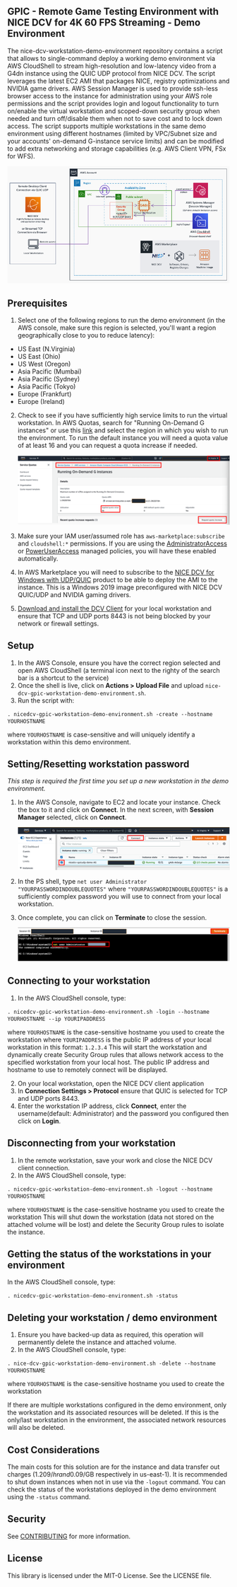 ## GPIC - Remote Game Testing Environment with NICE DCV for 4K 60 FPS Streaming - Demo Environment
The nice-dcv-workstation-demo-environment repository contains a script that allows to single-command deploy a working demo environment via AWS CloudShell to stream high-resolution and low-latency video from a G4dn instance using the QUIC UDP protocol from NICE DCV. The script leverages the latest EC2 AMI that packages NICE, registry optimizations and NVIDIA game drivers. AWS Session Manager is used to provide ssh-less browser access to the instance for administration using your AWS role permissions and the script provides login and logout functionality to turn on/enable the virtual workstation and scoped-down security group when needed and turn off/disable them when not to save cost and to lock down access. The script supports multiple workstations in the same demo environment using different hostnames (limited by VPC/Subnet size and your accounts' on-demand G-instance service limits) and can be modified to add extra networking and storage capabilities (e.g. AWS Client VPN, FSx for WFS).

![Demo environment architecture](https://github.com/aws-samples/nicedcv-gpic-workstation-demo-environment/blob/3b423a3ee7135cb871626fc17880356da5063678/nice-dcv-workstation-demo-environment_ARCH.png)


## Prerequisites
1. Select one of the following regions to run the demo environment (in the AWS console, make sure this region is selected, you'll want a region geographically close to you to reduce latency):
  * US East (N.Virginia)
  * US East (Ohio)
  * US West (Oregon)
  * Asia Pacific (Mumbai)
  * Asia Pacific (Sydney)
  * Asia Pacific (Tokyo)
  * Europe (Frankfurt)
  * Europe (Ireland)
2. Check to see if you have sufficiently high service limits to run the virtual workstation. In AWS Quotas, search for "Running On-Demand G instances" or use this [link](https://console.aws.amazon.com/servicequotas/home/services/ec2/quotas/L-DB2E81BA) and select the region in which you wish to run the environment. To run the default instance you will need a quota value of at least 16 and you can request a quota increase if needed.

    ![EC2 G instance quotas](https://github.com/aws-samples/nicedcv-gpic-workstation-demo-environment/blob/44be49604a0c2cf114e5d1906ede7d3bc0d5e983/nice-dcv-workstation-demo-environment_SQ.png)

3. Make sure your IAM user/assumed role has `aws-marketplace:subscribe` and `cloudshell:*` permissions. If you are using the [AdministratorAccess](https://console.aws.amazon.com/iam/home#policies/arn:aws:iam::aws:policy/AdministratorAccess) or [PowerUserAccess](https://console.aws.amazon.com/iam/home#policies/arn:aws:iam::aws:policy/PowerUserAccess) managed policies, you will have these enabled automatically.
4. In AWS Marketplace you will need to subscribe to the [NICE DCV for Windows with UDP/QUIC](https://aws.amazon.com/marketplace/pp/prodview-3k22gxh7x7kdy) product to be able to deploy the AMI to the instance. This is a Windows 2019 image preconfigured with NICE DCV QUIC/UDP and NVIDIA gaming drivers.
5. [Download and install the DCV Client](https://www.nice-dcv.com/) for your local workstation and ensure that TCP and UDP ports 8443 is not being blocked by your network or firewall settings.

## Setup
1. In the AWS Console, ensure you have the correct region selected and open AWS CloudShell (a terminal icon next to the righty of the search bar is a shortcut to the service)
2. Once the shell is live, click on **Actions > Upload File** and upload `nice-dcv-gpic-workstation-demo-environment.sh`.
3. Run the script with:
```
. nicedcv-gpic-workstation-demo-environment.sh -create --hostname YOURHOSTNAME
```
where `YOURHOSTNAME` is case-sensitive and will uniquely identify a workstation within this demo environment.

## Setting/Resetting workstation password
*This step is required the first time you set up a new workstation in the demo environment.*
1. In the AWS Console, navigate to EC2 and locate your instance. Check the box to it and click on **Connect**. In the next screen, with **Session Manager** selected, click on **Connect**.

    ![Accessing the workstation via Session Manager](https://github.com/aws-samples/nicedcv-gpic-workstation-demo-environment/blob/44be49604a0c2cf114e5d1906ede7d3bc0d5e983/nicedcv-workstation-demo-environment_EC2.png)

2. In the PS shell, type `net user Administrator "YOURPASSWORDINDOUBLEQUOTES"`
where `"YOURPASSWORDINDOUBLEQUOTES"` is a sufficiently complex password you will use to connect from your local workstation.
3. Once complete, you can click on **Terminate** to close the session.

    ![Changing your Windows password](https://github.com/aws-samples/nicedcv-gpic-workstation-demo-environment/blob/44be49604a0c2cf114e5d1906ede7d3bc0d5e983/nice-dcv-workstation-demo-environmnent_PS.png)

## Connecting to your workstation
1. In the AWS CloudShell console, type:
```
. nicedcv-gpic-workstation-demo-environment.sh -login --hostname YOURHOSTNAME --ip YOURIPADDRESS
```
where `YOURHOSTNAME` is the case-sensitive hostname you used to create the workstation
where `YOURIPADDRESS` is the public IP address of your local workstation in this format: `1.2.3.4`
This will start the workstation and dynamically create Security Group rules that allows network access to the specified workstation from your local host. The public IP address and hostname to use to remotely connect will be displayed.

2. On your local workstation, open the NICE DCV client application
3. In **Connection Settings > Protocol** ensure that QUIC is selected for TCP and UDP ports 8443.
4. Enter the workstation IP address, click **Connect**, enter the username(default: Administrator) and the password you configured then click on **Login**.

## Disconnecting from your workstation
1. In the remote workstation, save your work and close the NICE DCV client connection.
2. In the AWS CloudShell console, type:
```
. nicedcv-gpic-workstation-demo-environment.sh -logout --hostname YOURHOSTNAME
```
where `YOURHOSTNAME` is the case-sensitive hostname you used to create the workstation
This will shut down the workstation (data not stored on the attached volume will be lost) and delete the Security Group rules to isolate the instance.

## Getting the status of the workstations in your environment
In the AWS CloudShell console, type:
```
. nicedcv-gpic-workstation-demo-environment.sh -status
```

## Deleting your workstation / demo environment
1. Ensure you have backed-up data as required, this operation will permanently delete the instance and attached volume.
2. In the AWS CloudShell console, type:
```
. nice-dcv-gpic-workstation-demo-environment.sh -delete --hostname YOURHOSTNAME
```
where `YOURHOSTNAME` is the case-sensitive hostname you used to create the workstation

If there are multiple workstations configured in the demo environment, only the workstation and its associated resources will be deleted. If this is the only/last workstation in the environment, the associated network resources will also be deleted.

## Cost Considerations
The main costs for this solution are for the instance and data transfer out charges (1.209$/hr and 0.09$/GB respectively in us-east-1). It is recommended to shut down instances when not in use via the `-logout` command. You can check the status of the workstations deployed in the demo environment using the `-status` command.

## Security

See [CONTRIBUTING](CONTRIBUTING.md#security-issue-notifications) for more information.

## License

This library is licensed under the MIT-0 License. See the LICENSE file.

